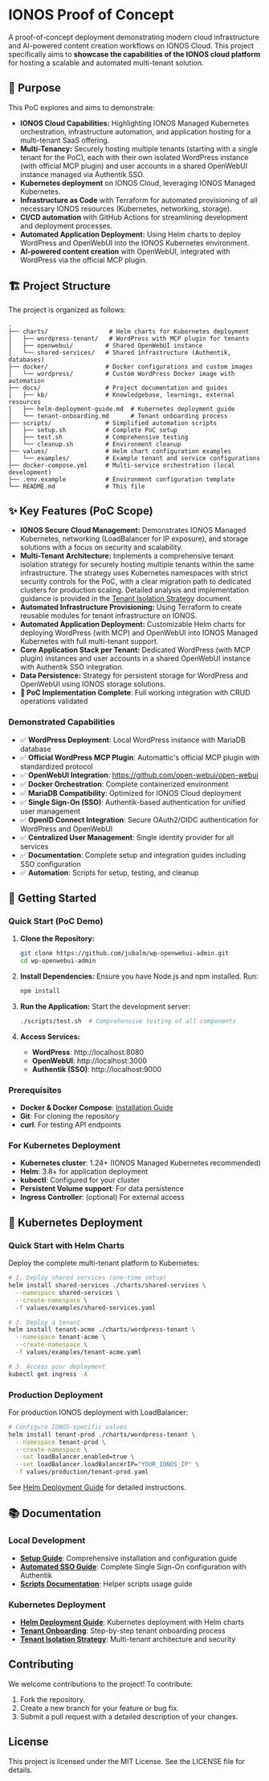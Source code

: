 # IONOS Proof of Concept

A proof-of-concept deployment demonstrating modern cloud infrastructure and AI-powered content creation workflows on IONOS Cloud. This project specifically aims to **showcase the capabilities of the IONOS cloud platform** for hosting a scalable and automated multi-tenant solution.

## 🎯 Purpose

This PoC explores and aims to demonstrate:

- **IONOS Cloud Capabilities:** Highlighting IONOS Managed Kubernetes orchestration, infrastructure automation, and application hosting for a multi-tenant SaaS offering.
- **Multi-Tenancy:** Securely hosting multiple tenants (starting with a single tenant for the PoC), each with their own isolated WordPress instance (with official MCP plugin) and user accounts in a shared OpenWebUI instance managed via Authentik SSO.
- **Kubernetes deployment** on IONOS Cloud, leveraging IONOS Managed Kubernetes.
- **Infrastructure as Code** with Terraform for automated provisioning of all necessary IONOS resources (Kubernetes, networking, storage).
- **CI/CD automation** with GitHub Actions for streamlining development and deployment processes.
- **Automated Application Deployment:** Using Helm charts to deploy WordPress and OpenWebUI into the IONOS Kubernetes environment.
- **AI-powered content creation** with OpenWebUI, integrated with WordPress via the official MCP plugin.

## 🏗️ Project Structure

The project is organized as follows:

```
.
├── charts/                 # Helm charts for Kubernetes deployment
│   ├── wordpress-tenant/   # WordPress with MCP plugin for tenants
│   ├── openwebui/         # Shared OpenWebUI instance
│   └── shared-services/   # Shared infrastructure (Authentik, databases)
├── docker/                # Docker configurations and custom images
│   └── wordpress/         # Custom WordPress Docker image with automation
├── docs/                  # Project documentation and guides
│   ├── kb/                # Knowledgebase, learnings, external resources
│   ├── helm-deployment-guide.md  # Kubernetes deployment guide
│   └── tenant-onboarding.md      # Tenant onboarding process
├── scripts/               # Simplified automation scripts
│   ├── setup.sh           # Complete PoC setup
│   ├── test.sh            # Comprehensive testing
│   └── cleanup.sh         # Environment cleanup
├── values/                # Helm chart configuration examples
│   └── examples/          # Example tenant and service configurations
├── docker-compose.yml     # Multi-service orchestration (local development)
├── .env.example           # Environment configuration template
└── README.md              # This file
```

## ✨ Key Features (PoC Scope)

- **IONOS Secure Cloud Management:** Demonstrates IONOS Managed Kubernetes, networking (LoadBalancer for IP exposure), and storage solutions with a focus on security and scalability.
- **Multi-Tenant Architecture:** Implements a comprehensive tenant isolation strategy for securely hosting multiple tenants within the same infrastructure. The strategy uses Kubernetes namespaces with strict security controls for the PoC, with a clear migration path to dedicated clusters for production scaling. Detailed analysis and implementation guidance is provided in the [Tenant Isolation Strategy](docs/kb/tenant-isolation-strategy.md) document.
- **Automated Infrastructure Provisioning:** Using Terraform to create reusable modules for tenant infrastructure on IONOS.
- **Automated Application Deployment:** Customizable Helm charts for deploying WordPress (with MCP) and OpenWebUI into IONOS Managed Kubernetes with full multi-tenant support.
- **Core Application Stack per Tenant:** Dedicated WordPress (with MCP plugin) instances and user accounts in a shared OpenWebUI instance with Authentik SSO integration.
- **Data Persistence:** Strategy for persistent storage for WordPress and OpenWebUI using IONOS storage solutions.
- **🎯 PoC Implementation Complete**: Full working integration with CRUD operations validated

### Demonstrated Capabilities

- ✅ **WordPress Deployment**: Local WordPress instance with MariaDB database
- ✅ **Official WordPress MCP Plugin**: Automattic's official MCP plugin with standardized protocol
- ✅ **OpenWebUI Integration**: https://github.com/open-webui/open-webui
- ✅ **Docker Orchestration**: Complete containerized environment
- ✅ **MariaDB Compatibility**: Optimized for IONOS Cloud deployment
- ✅ **Single Sign-On (SSO)**: Authentik-based authentication for unified user management
- ✅ **OpenID Connect Integration**: Secure OAuth2/OIDC authentication for WordPress and OpenWebUI
- ✅ **Centralized User Management**: Single identity provider for all services
- ✅ **Documentation**: Complete setup and integration guides including SSO configuration
- ✅ **Automation**: Scripts for setup, testing, and cleanup

## 🚀 Getting Started

### Quick Start (PoC Demo)

1. **Clone the Repository:**

   ```bash
   git clone https://github.com/jubalm/wp-openwebui-admin.git
   cd wp-openwebui-admin
   ```

2. **Install Dependencies:**
   Ensure you have Node.js and npm installed. Run:

   ```bash
   npm install
   ```

3. **Run the Application:**
   Start the development server:

   ```bash
   ./scripts/test.sh  # Comprehensive testing of all components
   ```

4. **Access Services:**
   - **WordPress**: http://localhost:8080
   - **OpenWebUI**: http://localhost:3000
   - **Authentik (SSO)**: http://localhost:9000

### Prerequisites

- **Docker & Docker Compose**: [Installation Guide](https://docs.docker.com/get-docker/)
- **Git**: For cloning the repository
- **curl**: For testing API endpoints

### For Kubernetes Deployment

- **Kubernetes cluster**: 1.24+ (IONOS Managed Kubernetes recommended)
- **Helm**: 3.8+ for application deployment
- **kubectl**: Configured for your cluster
- **Persistent Volume support**: For data persistence
- **Ingress Controller**: (optional) For external access

## 🚢 Kubernetes Deployment

### Quick Start with Helm Charts

Deploy the complete multi-tenant platform to Kubernetes:

```bash
# 1. Deploy shared services (one-time setup)
helm install shared-services ./charts/shared-services \
  --namespace shared-services \
  --create-namespace \
  -f values/examples/shared-services.yaml

# 2. Deploy a tenant
helm install tenant-acme ./charts/wordpress-tenant \
  --namespace tenant-acme \
  --create-namespace \
  -f values/examples/tenant-acme.yaml

# 3. Access your deployment
kubectl get ingress -A
```

### Production Deployment

For production IONOS deployment with LoadBalancer:

```bash
# Configure IONOS-specific values
helm install tenant-prod ./charts/wordpress-tenant \
  --namespace tenant-prod \
  --create-namespace \
  --set loadBalancer.enabled=true \
  --set loadBalancer.loadBalancerIP="YOUR_IONOS_IP" \
  -f values/production/tenant-prod.yaml
```

See [Helm Deployment Guide](docs/helm-deployment-guide.md) for detailed instructions.

## 📚 Documentation

### Local Development
- **[Setup Guide](docs/setup-guide.md)**: Comprehensive installation and configuration guide
- **[Automated SSO Guide](docs/automated-sso-guide.md)**: Complete Single Sign-On configuration with Authentik
- **[Scripts Documentation](scripts/README.md)**: Helper scripts usage guide

### Kubernetes Deployment
- **[Helm Deployment Guide](docs/helm-deployment-guide.md)**: Kubernetes deployment with Helm charts
- **[Tenant Onboarding](docs/tenant-onboarding.md)**: Step-by-step tenant onboarding process
- **[Tenant Isolation Strategy](docs/kb/tenant-isolation-strategy.md)**: Multi-tenant architecture and security

## Contributing

We welcome contributions to the project! To contribute:

1. Fork the repository.
2. Create a new branch for your feature or bug fix.
3. Submit a pull request with a detailed description of your changes.

## License

This project is licensed under the MIT License. See the LICENSE file for details.
